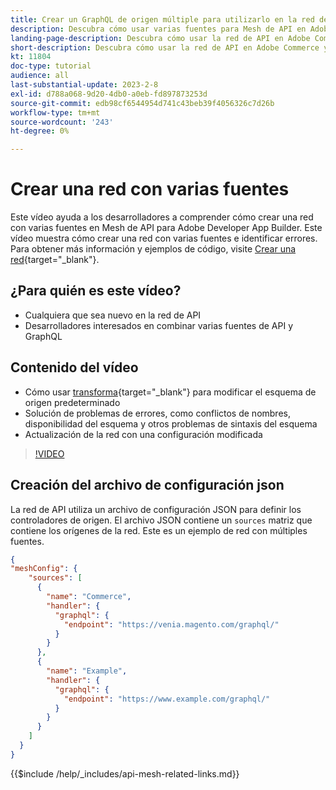 ```yaml
---
title: Crear un GraphQL de origen múltiple para utilizarlo en la red de API
description: Descubra cómo usar varias fuentes para Mesh de API en Adobe Commerce y [!DNL Adobe App Builder]. Obtenga información sobre algunos errores comunes y cómo resolverlos.
landing-page-description: Descubra cómo usar la red de API en Adobe Commerce y [!DNL Adobe App Builder]. Obtenga información sobre la creación de una red que tenga varias fuentes y cómo resolver algunos errores comunes.
short-description: Descubra cómo usar la red de API en Adobe Commerce y [!DNL Adobe App Builder]. Obtenga información sobre la creación de una red que tenga varias fuentes y cómo resolver algunos errores comunes.
kt: 11804
doc-type: tutorial
audience: all
last-substantial-update: 2023-2-8
exl-id: d788a068-9d20-4db0-a0eb-fd897873253d
source-git-commit: edb98cf6544954d741c43beb39f4056326c7d26b
workflow-type: tm+mt
source-wordcount: '243'
ht-degree: 0%

---
```


# Crear una red con varias fuentes

Este vídeo ayuda a los desarrolladores a comprender cómo crear una red con varias fuentes en Mesh de API para Adobe Developer App Builder. Este vídeo muestra cómo crear una red con varias fuentes e identificar errores. Para obtener más información y ejemplos de código, visite [Crear una red](https://developer.adobe.com/graphql-mesh-gateway/gateway/create-mesh/#create-a-mesh-1){target="_blank"}.

## ¿Para quién es este vídeo?

* Cualquiera que sea nuevo en la red de API
* Desarrolladores interesados en combinar varias fuentes de API y GraphQL

## Contenido del vídeo

* Cómo usar [transforma](https://developer.adobe.com/graphql-mesh-gateway/gateway/transforms/){target="_blank"} para modificar el esquema de origen predeterminado
* Solución de problemas de errores, como conflictos de nombres, disponibilidad del esquema y otros problemas de sintaxis del esquema
* Actualización de la red con una configuración modificada

>[!VIDEO](https://video.tv.adobe.com/v/3414125?quality=12&learn=on)

## Creación del archivo de configuración json

La red de API utiliza un archivo de configuración JSON para definir los controladores de origen. El archivo JSON contiene un `sources` matriz que contiene los orígenes de la red. Este es un ejemplo de red con múltiples fuentes.

```json
{
"meshConfig": {
    "sources": [
      {
        "name": "Commerce",
        "handler": {
          "graphql": {
            "endpoint": "https://venia.magento.com/graphql/"
          }
        }
      },
      {
        "name": "Example",
        "handler": {
          "graphql": {
            "endpoint": "https://www.example.com/graphql/"
          }
        }
      }
    ]
  }
}
```

{{$include /help/_includes/api-mesh-related-links.md}}
